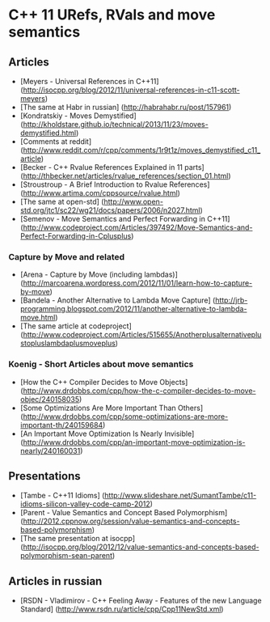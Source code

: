 # C++ 11 URefs, RVals and move semantics

## Articles

* [Meyers - Universal References in C++11] (http://isocpp.org/blog/2012/11/universal-references-in-c11-scott-meyers)
* [The same at Habr in russian] (http://habrahabr.ru/post/157961)
* [Kondratskiy - Moves Demystified] (http://kholdstare.github.io/technical/2013/11/23/moves-demystified.html)
* [Comments at reddit] (http://www.reddit.com/r/cpp/comments/1r9t1z/moves_demystified_c11_article)
* [Becker - C++ Rvalue References Explained in 11 parts] (http://thbecker.net/articles/rvalue_references/section_01.html)
* [Stroustroup - A Brief Introduction to Rvalue References] (http://www.artima.com/cppsource/rvalue.html)
* [The same at open-std] (http://www.open-std.org/jtc1/sc22/wg21/docs/papers/2006/n2027.html)
* [Semenov - Move Semantics and Perfect Forwarding in C++11] (http://www.codeproject.com/Articles/397492/Move-Semantics-and-Perfect-Forwarding-in-Cplusplus)

### Capture by Move and related

* [Arena - Capture by Move (including lambdas)] (http://marcoarena.wordpress.com/2012/11/01/learn-how-to-capture-by-move)
* [Bandela - Another Alternative to Lambda Move Capture] (http://jrb-programming.blogspot.com/2012/11/another-alternative-to-lambda-move.html)
* [The same article at codeproject] (http://www.codeproject.com/Articles/515655/Anotherplusalternativeplustopluslambdaplusmoveplus)

### Koenig - Short Articles about move semantics

* [How the C++ Compiler Decides to Move Objects] (http://www.drdobbs.com/cpp/how-the-c-compiler-decides-to-move-objec/240158035)
* [Some Optimizations Are More Important Than Others] (http://www.drdobbs.com/cpp/some-optimizations-are-more-important-th/240159684)
* [An Important Move Optimization Is Nearly Invisible] (http://www.drdobbs.com/cpp/an-important-move-optimization-is-nearly/240160031)

## Presentations

* [Tambe - C++11 Idioms] (http://www.slideshare.net/SumantTambe/c11-idioms-silicon-valley-code-camp-2012)
* [Parent - Value Semantics and Concept Based Polymorphism] (http://2012.cppnow.org/session/value-semantics-and-concepts-based-polymorphism)
* [The same presentation at isocpp] (http://isocpp.org/blog/2012/12/value-semantics-and-concepts-based-polymorphism-sean-parent)

## Articles in russian

* [RSDN - Vladimirov - C++ Feeling Away - Features of the new Language Standard] (http://www.rsdn.ru/article/cpp/Cpp11NewStd.xml)

